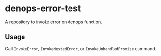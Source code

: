 # denops-error-test

A repository to invoke error on denops function.

## Usage

Call `InvokeError`, `InvokeNestedError`, or `InvokeUnhandledPromise` command.
